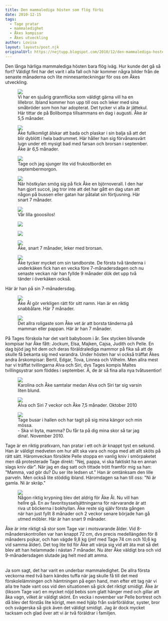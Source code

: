 ```yaml
---
title: Den mammalediga hösten som flög förbi
date: 2010-12-15
tags: 
  - Tage pratar
  - mammaledighet
  - Åkes kompisar
  - Åkes utveckling	
author: Lovisa
layout: layouts/post.njk
originalUrl: https://nejtupp.blogspot.com/2010/12/den-mammalediga-hosten-som-flog-forbi.html
---
```


Den långa härliga mammalediga hösten bara flög iväg. Hur kunde det gå så fort? Väldigt fint har det varit i alla fall och här kommer några bilder från de senaste månaderna och lite minnesanteckningar för oss om Åkes utveckling. 

<figure>
	<img src="../../../img/2010/12/Yael på besök-_MG_4202.jpg">
	<figcaption>Vi har en sjuårig grannflicka som väldigt gärna vill ha en lillebror. Ibland kommer hon upp till oss och leker med sina småbröder som hon har adopterat. Det tycker vi alla är jättekul. Här tittar de på Bolibompa tillsammans en dag  i augusti. Åke är 5,5 månader.</figcaption>
</figure>

<figure>
	<img src="../../../img/2010/12/Bad och dans-_MG_4645.jpg">
	<figcaption>Åke fullkomligt älskar att bada och plaskar i sin balja så att det blir dyblött i hela badrummet. Här håller han sig förvånansvärt lugn under ett mysigt bad med farsan och brorsan i september. Åke är 6,5 månader.</figcaption>
</figure>

 

<figure>
	<img src="../../../img/2010/12/Hemma i Lägenheten-_MG_4289.jpg">
	<figcaption>Tage och jag sjunger lite vid frukostbordet en septembermorgon.</figcaption>
</figure>

</div>

<figure>
	<img src="../../../img/2010/12/Barnvagnstur-_MG_4729.jpg">
	<figcaption>När höstkylan smög sig på fick Åke en björnoverall. I den har han gjort succé, jag tror inte att det har gått en dag utan att någon på bussen eller gatan har påtalat sin förtjusning. Här snart 7 månader.</figcaption>
</figure>



<figure>
	<img src="../../../img/2010/12/Hemmakring-_MG_4668.jpg">
	<figcaption>Vår lilla gooosilos!</figcaption>
</figure>



<figure>
	<img src="../../../img/2010/12/Åke sitter-_MG_4804.jpg">  
</figure>

<figure>	
	<img src="../../../img/2010/12/Åke sitter-_MG_4813.jpg">
</figure>

<figure>
	<img src="../../../img/2010/12/Åke sitter-_MG_4834.jpg">
	<figcaption>Åke, snart 7 månader, leker med brorsan.  </figcaption>
</figure>

<figure>
	<img src="../../../img/2010/12/Hemmakring-_MG_5097.jpg">
	<figcaption>Åke tycker mycket om sin tandborste. De första två tänderna i underkäken fick han en vecka före 7-månadersdagen och nu senaste veckan när han fyllde 9 månader dök det upp två tänder i överkäken också.</figcaption>
</figure>

Här är han på sin 7-månadersdag.

<figure>
	<img src="../../../img/2010/12/Hemmakring-_MG_5029.jpg">
	<figcaption>Åke Ål gör verkligen rätt för sitt namn. Han är en riktig snabbålare. Här 7 månader.</figcaption>
</figure>

<figure>
	<img src="../../../img/2010/12/Hemmakring-_MG_5105.jpg">
	<figcaption>Det allra roligaste som Åke vet är att borsta tänderna på mamman eller pappan. Här är han 7 månader.</figcaption>
</figure>

 På Tages förskola har det varit babyboom i år. Sex stycken blivande  kompisar har Åke fått: Jockum, Elsa, Majken, Cajsa, Judith och Pelle. En  dag bjöd jag hit dem och deras föräldralediga mammor på fika så att de  skulle få bekanta sig med varandra. Under hösten har vi också träffat  Åkes andra årskompisar: Bertil, Edgar, Tova, Linnea och Vilhelm. Men  allra mest har vi träffat tvillingarna Alva och Siri, dvs Tages kompis  Maltes tvillingsystrar som föddes i september. Å, de är så fina alla nya  tvåtusentior!

<figure>
	<img src="../../../img/2010/12/Tvillingbeök-_MG_5447.jpg">
	<figcaption>Karolina och Åke samtalar medan Alva och Siri tar sig varsin liten blund.
	</figcaption>
</figure>

<figure>
	<img src="../../../img/2010/12/Tvillingbesök-_MG_5461.jpg">
	<figcaption>Alva och Siri 7 veckor och Åke 7,5 månader. Oktober 2010</figcaption>
</figure>

<figure>
	<img src="../../../img/2010/12/Hemmabilder-IMG_0029.jpg">
	<figcaption>Tage busar i hallen och har tagit på sig mina kängor och min mössa.<br>- Ska vi byta, mamma? Du får ta på dig mina skor så tar jag dina!. November 2010.</figcaption>
</figure>


Tage är en riktig pratkvarn, han pratar i ett och är knappt tyst en sekund. Han är väldigt medveten om hur allt ska vara och noga med att allt sköts på rätt sätt. Häromveckan försökte Pelle stoppa en vanlig kniv i smörpaketet men då protesterade Tage direkt: "Nej, pappa, vi ska faktiskt ha en annan slags kniv där". När jag en dag satt och tittade trött framför mig sa han: "Mamma, vad gör du? Du ser lite ledsen ut." Han är omtänksam den lille parveln. Men också lite stöddig ibland. Häromdagen sa han till oss: "Ni är gamla. Ni är skräp." 

<figure>
	<img src="../../../img/2010/12/Hemmabilder-_MG_6307.jpg">
	<figcaption>Någon riktig krypning blev det aldrig för Åke Ål. Nu vill han hellre gå. En av favoritsysselsättningarna för närvarande är att riva ut böckerna i bokhyllan. Åke reste sig själv första gången när han just fyllt 8 månader och 2 veckor senare började han gå utmed möbler. Här är han snart 9 månader.</figcaption>
</figure>

 Åke är inte riktigt så stor som Tage var i motsvarande ålder. Vid  8-månaderskontrollen var han knappt 72 cm, dvs precis medellängden för 8  månaders pojkar, och han vägde 9,8 kg (jmf med Tage 74 cm och 10,6 kg  vid samma ålder). Det tog lite tid för Åke att vänja sig vid att äta mat så det blev att  han helammade i nästan 7 månader. Nu äter Åke väldigt bra och vid 9-månadersdagen slutade jag helt med att amma.
 <br><br>
 
 Ja som sagt, det har varit en underbar mammaledighet. De allra första veckorna med två barn kändes tuffa när jag skulle få till det med förskolelämningen och hämtningen på egen hand, men efter ett tag när vi alla tre hade vant oss vid den situationen så gick det riktigt smidigt. Åke är (liksom Tage var) en mycket nöjd bebis som glatt hänger med och gillar att åka vagn, vilket är väldigt skönt. En vecka i november var Pelle bortrest och då blev det förstås lite körigt, men med hjälp från svärföräldrar, syster, bror och svägerska så gick även det väldigt smidigt. Jag är dock mycket tacksam och glad över att vi är två föräldrar i familjen.
